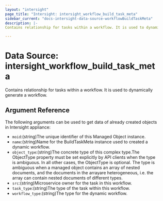 ```yaml
---
layout: "intersight"
page_title: "Intersight: intersight_workflow_build_task_meta"
sidebar_current: "docs-intersight-data-source-workflowBuildTaskMeta"
description: |-
Contains relationship for tasks within a workflow. It is used to dynamically generate a workflow.

---
```


# Data Source: intersight_workflow_build_task_meta
Contains relationship for tasks within a workflow. It is used to dynamically generate a workflow.

## Argument Reference
The following arguments can be used to get data of already created objects in Intersight appliance:
* `moid`:(string)The unique identifier of this Managed Object instance.
* `name`:(string)Name for the BuildTaskMeta instance used to created a dynamic workflow.
* `object_type`:(string)The concrete type of this complex type.The ObjectType property must be set explicitly by API clients when the type is ambiguous. In all other cases, the ObjectType is optional. The type is ambiguous when a managed object contains an array of nested documents, and the documents in the arrayare heterogeneous, i.e. the array can contain nested documents of different types.
* `src`:(string)Microservice owner for the task in this workflow.
* `task_type`:(string)The type of the task within this workflow.
* `workflow_type`:(string)The type for the dynamic workflow.
